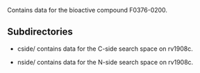 Contains data for the bioactive compound F0376-0200.

## Subdirectories

- cside/ contains data for the C-side search space on rv1908c.

- nside/ contains data for the N-side search space on rv1908c.

